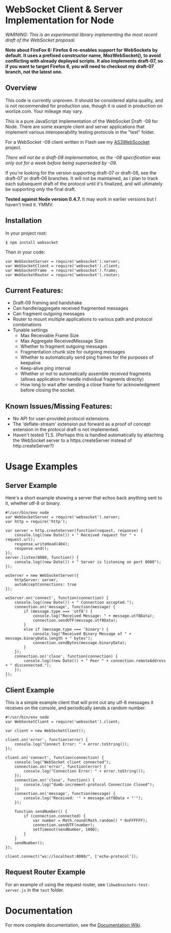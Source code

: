 WebSocket Client & Server Implementation for Node
=================================================

*WARNING: This is an experimental library implementing the most recent draft of the WebSocket proposal.*

**Note about FireFox 6:  Firefox 6 re-enables support for WebSockets by default.  It uses a prefixed constructor name, MozWebSocket(), to avoid conflicting with already deployed scripts.  It also implements draft-07, so if you want to target Firefox 6, you will need to checkout my draft-07 branch, not the latest one.**

Overview
--------
This code is currently unproven.  It should be considered alpha quality, and is not recommended for production use, though it is used in production on worlize.com.  Your mileage may vary.

This is a pure JavaScript implementation of the WebSocket Draft -09 for Node.  There are some example client and server applications that implement various interoperability testing protocols in the "test" folder.

For a WebSocket -09 client written in Flash see my [AS3WebScocket](https://github.com/Worlize/AS3WebSocket) project.

*There will not be a draft-08 implementation, as the -08 specification was only out for a week before being superseded by -09.*

If you're looking for the version supporting draft-07 or draft-06, see the draft-07 or draft-06 branches.  It will not be maintained, as I plan to track each subsequent draft of the protocol until it's finalized, and will ultimately be supporting *only* the final draft.

**Tested against Node version 0.4.7.**  It may work in earlier versions but I haven't tried it.  YMMV.

Installation
------------
In your project root:

    $ npm install websocket
  
Then in your code:

    var WebSocketServer = require('websocket').server;
    var WebSocketClient = require('websocket').client;
    var WebSocketFrame  = require('websocket').frame;
    var WebSocketRouter = require('websocket').router;

Current Features:
-----------------
- Draft-09 framing and handshake
- Can handle/aggregate received fragmented messages
- Can fragment outgoing messages
- Router to mount multiple applications to various path and protocol combinations
- Tunable settings
  - Max Receivable Frame Size
  - Max Aggregate ReceivedMessage Size
  - Whether to fragment outgoing messages
  - Fragmentation chunk size for outgoing messages
  - Whether to automatically send ping frames for the purposes of keepalive
  - Keep-alive ping interval
  - Whether or not to automatically assemble received fragments (allows application to handle individual fragments directly)
  - How long to wait after sending a close frame for acknowledgment before closing the socket.


Known Issues/Missing Features:
------------------------------
- No API for user-provided protocol extensions.
- The 'deflate-stream' extension put forward as a proof of concept extension in the protocol draft is not implemented.
- Haven't tested TLS.  (Perhaps this is handled automatically by attaching the WebSocket server to a https.createServer instead of http.createServer?)


Usage Examples
==============

Server Example
--------------

Here's a short example showing a server that echos back anything sent to it, whether utf-8 or binary.

    #!/usr/bin/env node
    var WebSocketServer = require('websocket').server;
    var http = require('http');

    var server = http.createServer(function(request, response) {
        console.log((new Date()) + " Received request for " + request.url);
        response.writeHead(404);
        response.end();
    });
    server.listen(8080, function() {
        console.log((new Date()) + " Server is listening on port 8080");
    });

    wsServer = new WebSocketServer({
        httpServer: server,
        autoAcceptConnections: true
    });

    wsServer.on('connect', function(connection) {
        console.log((new Date()) + " Connection accepted.");
        connection.on('message', function(message) {
            if (message.type === 'utf8') {
                console.log("Received Message: " + message.utf8Data);
                connection.sendUTF(message.utf8Data);
            }
            else if (message.type === 'binary') {
                console.log("Received Binary Message of " + message.binaryData.length + " bytes");
                connection.sendBytes(message.binaryData);
            }
        });
        connection.on('close', function(connection) {
            console.log((new Date()) + " Peer " + connection.remoteAddress + " disconnected.");
        });
    });

Client Example
--------------

This is a simple example client that will print out any utf-8 messages it receives on the console, and periodically sends a random number.

    #!/usr/bin/env node
    var WebSocketClient = require('websocket').client;

    var client = new WebSocketClient();

    client.on('error', function(error) {
        console.log("Connect Error: " + error.toString());
    });

    client.on('connect', function(connection) {
        console.log("WebSocket client connected");
        connection.on('error', function(error) {
            console.log("Connection Error: " + error.toString());
        });
        connection.on('close', function() {
            console.log("dumb-increment-protocol Connection Closed");
        })
        connection.on('message', function(message) {
            console.log("Received: '" + message.utf8Data + "'");
        });
        
        function sendNumber() {
            if (connection.connected) {
                var number = Math.round(Math.random() * 0xFFFFFF);
                connection.sendUTF(number);
                setTimeout(sendNumber, 1000);
            }
        }
        sendNumber();
    });

    client.connect("ws://localhost:8080/", ['echo-protocol']);
    
Request Router Example
----------------------

For an example of using the request router, see `libwebsockets-test-server.js` in the `test` folder.


Documentation
=============

For more complete documentation, see the [Documentation Wiki](https://github.com/Worlize/WebSocket-Node/wiki/Documentation).